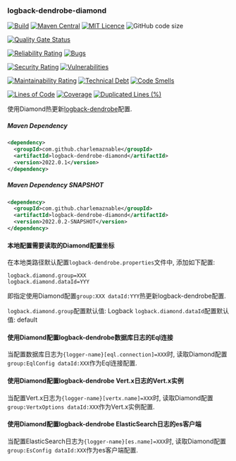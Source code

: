 ### logback-dendrobe-diamond

[![Build](https://github.com/CharLemAznable/logback-dendrobe-diamond/actions/workflows/build.yml/badge.svg)](https://github.com/CharLemAznable/logback-dendrobe-diamond/actions/workflows/build.yml)
[![Maven Central](https://maven-badges.herokuapp.com/maven-central/com.github.charlemaznable/logback-dendrobe-diamond/badge.svg)](https://maven-badges.herokuapp.com/maven-central/com.github.charlemaznable/logback-dendrobe-diamond/)
[![MIT Licence](https://badges.frapsoft.com/os/mit/mit.svg?v=103)](https://opensource.org/licenses/mit-license.php)
![GitHub code size](https://img.shields.io/github/languages/code-size/CharLemAznable/logback-dendrobe-diamond)

[![Quality Gate Status](https://sonarcloud.io/api/project_badges/measure?project=CharLemAznable_logback-dendrobe-diamond&metric=alert_status)](https://sonarcloud.io/dashboard?id=CharLemAznable_logback-dendrobe-diamond)

[![Reliability Rating](https://sonarcloud.io/api/project_badges/measure?project=CharLemAznable_logback-dendrobe-diamond&metric=reliability_rating)](https://sonarcloud.io/dashboard?id=CharLemAznable_logback-dendrobe-diamond)
[![Bugs](https://sonarcloud.io/api/project_badges/measure?project=CharLemAznable_logback-dendrobe-diamond&metric=bugs)](https://sonarcloud.io/dashboard?id=CharLemAznable_logback-dendrobe-diamond)

[![Security Rating](https://sonarcloud.io/api/project_badges/measure?project=CharLemAznable_logback-dendrobe-diamond&metric=security_rating)](https://sonarcloud.io/dashboard?id=CharLemAznable_logback-dendrobe-diamond)
[![Vulnerabilities](https://sonarcloud.io/api/project_badges/measure?project=CharLemAznable_logback-dendrobe-diamond&metric=vulnerabilities)](https://sonarcloud.io/dashboard?id=CharLemAznable_logback-dendrobe-diamond)

[![Maintainability Rating](https://sonarcloud.io/api/project_badges/measure?project=CharLemAznable_logback-dendrobe-diamond&metric=sqale_rating)](https://sonarcloud.io/dashboard?id=CharLemAznable_logback-dendrobe-diamond)
[![Technical Debt](https://sonarcloud.io/api/project_badges/measure?project=CharLemAznable_logback-dendrobe-diamond&metric=sqale_index)](https://sonarcloud.io/dashboard?id=CharLemAznable_logback-dendrobe-diamond)
[![Code Smells](https://sonarcloud.io/api/project_badges/measure?project=CharLemAznable_logback-dendrobe-diamond&metric=code_smells)](https://sonarcloud.io/dashboard?id=CharLemAznable_logback-dendrobe-diamond)

[![Lines of Code](https://sonarcloud.io/api/project_badges/measure?project=CharLemAznable_logback-dendrobe-diamond&metric=ncloc)](https://sonarcloud.io/dashboard?id=CharLemAznable_logback-dendrobe-diamond)
[![Coverage](https://sonarcloud.io/api/project_badges/measure?project=CharLemAznable_logback-dendrobe-diamond&metric=coverage)](https://sonarcloud.io/dashboard?id=CharLemAznable_logback-dendrobe-diamond)
[![Duplicated Lines (%)](https://sonarcloud.io/api/project_badges/measure?project=CharLemAznable_logback-dendrobe-diamond&metric=duplicated_lines_density)](https://sonarcloud.io/dashboard?id=CharLemAznable_logback-dendrobe-diamond)

使用Diamond热更新[logback-dendrobe](https://github.com/CharLemAznable/logback-dendrobe)配置.

##### Maven Dependency

```xml
<dependency>
  <groupId>com.github.charlemaznable</groupId>
  <artifactId>logback-dendrobe-diamond</artifactId>
  <version>2022.0.1</version>
</dependency>
```

##### Maven Dependency SNAPSHOT

```xml
<dependency>
  <groupId>com.github.charlemaznable</groupId>
  <artifactId>logback-dendrobe-diamond</artifactId>
  <version>2022.0.2-SNAPSHOT</version>
</dependency>
```

#### 本地配置需要读取的Diamond配置坐标

在本地类路径默认配置```logback-dendrobe.properties```文件中, 添加如下配置:

```
logback.diamond.group=XXX
logback.diamond.dataId=YYY
```

即指定使用Diamond配置```group:XXX dataId:YYY```热更新logback-dendrobe配置.

```logback.diamond.group```配置默认值: Logback
```logback.diamond.dataId```配置默认值: default

#### 使用Diamond配置logback-dendrobe数据库日志的Eql连接

当配置数据库日志为```{logger-name}[eql.connection]=XXX```时, 读取Diamond配置```group:EqlConfig dataId:XXX```作为Eql连接配置.

#### 使用Diamond配置logback-dendrobe Vert.x日志的Vert.x实例

当配置Vert.x日志为```{logger-name}[vertx.name]=XXX```时, 读取Diamond配置```group:VertxOptions dataId:XXX```作为Vert.x实例配置.

#### 使用Diamond配置logback-dendrobe ElasticSearch日志的es客户端

当配置ElasticSearch日志为```{logger-name}[es.name]=XXX```时, 读取Diamond配置```group:EsConfig dataId:XXX```作为es客户端配置.
